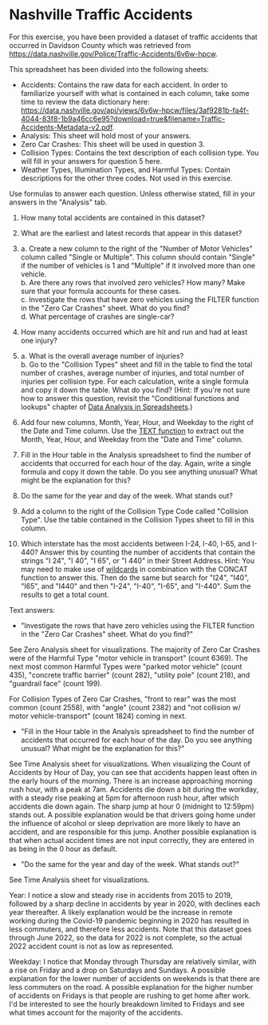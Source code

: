 # Nashville Traffic Accidents

For this exercise, you have been provided a dataset of traffic accidents that occurred in Davidson County which was retrieved from https://data.nashville.gov/Police/Traffic-Accidents/6v6w-hpcw. 

This spreadsheet has been divided into the following sheets:
* Accidents: Contains the raw data for each accident. In order to familiarize yourself with what is contained in each column, take some time to review the data dictionary here: https://data.nashville.gov/api/views/6v6w-hpcw/files/3af9281b-fa4f-4044-83f8-1b9a46cc6e95?download=true&filename=Traffic-Accidents-Metadata-v2.pdf.
* Analysis: This sheet will hold most of your answers.
* Zero Car Crashes: This sheet will be used in question 3.
* Collision Types: Contains the text description of each collision type. You will fill in your answers for question 5 here.
* Weather Types, Illumination Types, and Harmful Types: Contain descriptions for the other three codes. Not used in this exercise.

Use formulas to answer each question. Unless otherwise stated, fill in your answers in the "Analysis" tab.

1. How many total accidents are contained in this dataset?

2. What are the earliest and latest records that appear in this dataset?

3. a. Create a new column to the right of the "Number of Motor Vehicles" column called "Single or Multiple". This column should contain "Single" if the number of vehicles is 1 and "Multiple" if it involved more than one vehicle.  
b. Are there any rows that involved zero vehicles? How many? Make sure that your formula accounts for these cases.  
c. Investigate the rows that have zero vehicles using the FILTER function in the "Zero Car Crashes" sheet. What do you find?  
d. What percentage of crashes are single-car?

4. How many accidents occurred which are hit and run and had at least one injury?

5. a. What is the overall average number of injuries?  
b. Go to the "Collision Types" sheet and fill in the table to find the total number of crashes, average number of injuries, and total number of injuries per collision type. For each calculation, write a single formula and copy it down the table. What do you find? (Hint: If you're not sure how to answer this question, revisit the "Conditional functions and lookups" chapter of [Data Analysis in Spreadsheets](https://app.datacamp.com/learn/courses/data-analysis-in-spreadsheets).)

6. Add four new columns, Month, Year, Hour, and Weekday to the right of the Date and Time column. Use the [TEXT function](https://support.microsoft.com/en-us/office/text-function-20d5ac4d-7b94-49fd-bb38-93d29371225c) to extract out the Month, Year, Hour, and Weekday from the "Date and Time" column.  

7. Fill in the Hour table in the Analysis spreadsheet to find the number of accidents that occurred for each hour of the day. Again, write a single formula and copy it down the table. Do you see anything unusual? What might be the explanation for this?

8. Do the same for the year and day of the week. What stands out?

9. Add a column to the right of the Collision Type Code called "Collision Type". Use the table contained in the Collision Types sheet to fill in this column. 

10. Which interstate has the most accidents between I-24, I-40, I-65, and I-440? Answer this by counting the number of accidents that contain the strings "I 24", "I 40", "I 65", or "I 440" in their Street Address. Hint: You may need to make use of [wildcards](https://support.microsoft.com/en-us/office/using-wildcard-characters-in-searches-ef94362e-9999-4350-ad74-4d2371110adb) in combination with the CONCAT function to answer this. Then do the same but search for "I24", "I40", "I65", and "I440" and then "I-24", "I-40", "I-65", and "I-440". Sum the results to get a total count. 

Text answers:

* "Investigate the rows that have zero vehicles using the FILTER function in the "Zero Car Crashes" sheet. What do you find?"

See Zero Analysis sheet for visualizations. The majority of Zero Car Crashes were of the Harmful Type "motor vehicle in transport" (count 6369). The next most common Harmful Types were "parked motor vehicle" (count 435), "concrete traffic barrier" (count 282), "utility pole" (count 218), and "guardrail face" (count 199). 

For Collision Types of Zero Car Crashes, "front to rear" was the most common (count 2558), with "angle" (count 2382) and "not collision w/ motor vehicle-transport" (count 1824) coming in next.

* "Fill in the Hour table in the Analysis spreadsheet to find the number of accidents that occurred for each hour of the day. Do you see anything unusual? What might be the explanation for this?"

See Time Analysis sheet for visualizations. When visualizing the Count of Accidents by Hour of Day, you can see that accidents happen least often in the early hours of the morning. There is an increase approaching morning rush hour, with a peak at 7am. Accidents die down a bit during the workday, with a steady rise peaking at 5pm for afternoon rush hour, after which accidents die down again. The sharp jump at hour 0 (midnight to 12:59pm) stands out. A possible explanation would be that drivers going home under the influence of alcohol or sleep deprivation are more likely to have an accident, and are responsible for this jump. Another possible explanation is that when actual accident times are not input correctly, they are entered in as being in the 0 hour as default.

* "Do the same for the year and day of the week. What stands out?"

See Time Analysis sheet for visualizations. 

Year: I notice a slow and steady rise in accidents from 2015 to 2019, followed by a sharp decline in accidents by year in 2020, with declines each year thereafter. A likely explanation would be the increase in remote working during the Covid-19 pandemic beginning in 2020 has resulted in less commuters, and therefore less accidents. Note that this dataset goes through June 2022, so the data for 2022 is not complete, so the actual 2022 accident count is not as low as represented.

Weekday: I notice that Monday through Thursday are relatively similar, with a rise on Friday and a drop on Saturdays and Sundays. A possible explanation for the lower number of accidents on weekends is that there are less commuters on the road. A possible explanation for the higher number of accidents on Fridays is that people are rushing to get home after work. I'd be interested to see the hourly breakdown limited to Fridays and see what times account for the majority of the accidents.



